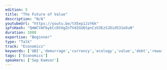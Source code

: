 ```yaml
---
edition: 5
title: "The Future of Value"
description: "N/A"
youtubeUrl: "https://youtu.be/tX5ep1JzY6k"
ipfsHash: "QmWCYAFbykCcDtUgZnTVd2GUQtpnCzU3EzSJDid531eXuN"
duration: 1088
expertise: "Beginner"
type: "Talk"
track: "Economics"
keywords: ['UBI','demurrage','currency','ecology','value','debt','rewards','contracts','tokens','general']
tags: ['Economics']
speakers: ['Sep Kamvar']
---
```


